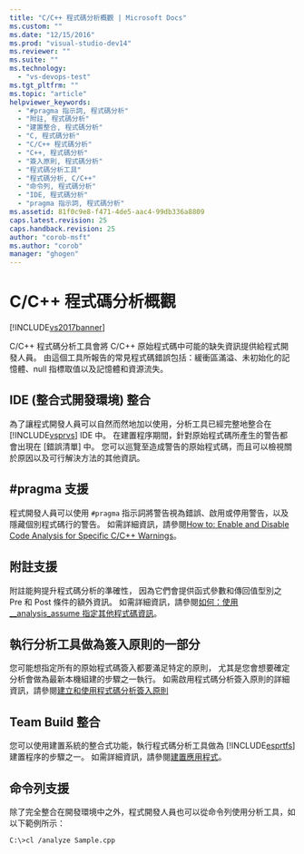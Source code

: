 ```yaml
---
title: "C/C++ 程式碼分析概觀 | Microsoft Docs"
ms.custom: ""
ms.date: "12/15/2016"
ms.prod: "visual-studio-dev14"
ms.reviewer: ""
ms.suite: ""
ms.technology: 
  - "vs-devops-test"
ms.tgt_pltfrm: ""
ms.topic: "article"
helpviewer_keywords: 
  - "#pragma 指示詞, 程式碼分析"
  - "附註, 程式碼分析"
  - "建置整合, 程式碼分析"
  - "C, 程式碼分析"
  - "C/C++ 程式碼分析"
  - "C++, 程式碼分析"
  - "簽入原則, 程式碼分析"
  - "程式碼分析工具"
  - "程式碼分析, C/C++"
  - "命令列, 程式碼分析"
  - "IDE, 程式碼分析"
  - "pragma 指示詞, 程式碼分析"
ms.assetid: 81f0c9e8-f471-4de5-aac4-99db336a8809
caps.latest.revision: 25
caps.handback.revision: 25
author: "corob-msft"
ms.author: "corob"
manager: "ghogen"
---
```

# C/C++ 程式碼分析概觀
[!INCLUDE[vs2017banner](../code-quality/includes/vs2017banner.md)]

C\/C\+\+ 程式碼分析工具會將 C\/C\+\+ 原始程式碼中可能的缺失資訊提供給程式開發人員。  由這個工具所報告的常見程式碼錯誤包括：緩衝區滿溢、未初始化的記憶體、null 指標取值以及記憶體和資源流失。  
  
## IDE \(整合式開發環境\) 整合  
 為了讓程式開發人員可以自然而然地加以使用，分析工具已經完整地整合在 [!INCLUDE[vsprvs](../code-quality/includes/vsprvs_md.md)] IDE 中。  在建置程序期間，針對原始程式碼所產生的警告都會出現在 \[錯誤清單\] 中。  您可以巡覽至造成警告的原始程式碼，而且可以檢視關於原因以及可行解決方法的其他資訊。  
  
## \#pragma 支援  
 程式開發人員可以使用 `#pragma` 指示詞將警告視為錯誤、啟用或停用警告，以及隱藏個別程式碼行的警告。  如需詳細資訊，請參閱[How to: Enable and Disable Code Analysis for Specific C\/C\+\+ Warnings](http://msdn.microsoft.com/zh-tw/910b8518-71f1-4b2e-b012-70647795642a)。  
  
## 附註支援  
 附註能夠提升程式碼分析的準確性，  因為它們會提供函式參數和傳回值型別之 Pre 和 Post 條件的額外資訊。  如需詳細資訊，請參閱[如何：使用 \_\_analysis\_assume 指定其他程式碼資訊](../Topic/How%20to:%20Specify%20Additional%20Code%20Information%20by%20Using%20__analysis_assume.md)。  
  
## 執行分析工具做為簽入原則的一部分  
 您可能想指定所有的原始程式碼簽入都要滿足特定的原則，  尤其是您會想要確定分析會做為最新本機組建的步驟之一執行。  如需啟用程式碼分析簽入原則的詳細資訊，請參閱[建立和使用程式碼分析簽入原則](../code-quality/creating-and-using-code-analysis-check-in-policies.md)  
  
## Team Build 整合  
 您可以使用建置系統的整合式功能，執行程式碼分析工具做為 [!INCLUDE[esprtfs](../code-quality/includes/esprtfs_md.md)] 建置程序的步驟之一。  如需詳細資訊，請參閱[建置應用程式](../Topic/Build%20the%20application.md)。  
  
## 命令列支援  
 除了完全整合在開發環境中之外，程式開發人員也可以從命令列使用分析工具，如以下範例所示：  
  
 `C:\>cl /analyze Sample.cpp`